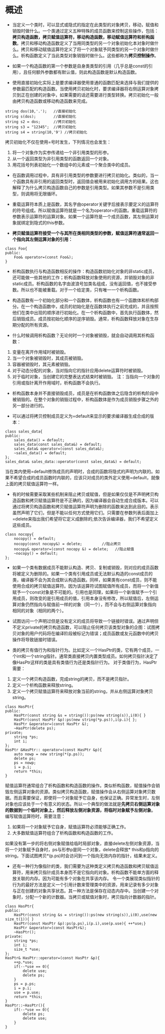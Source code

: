 # 概述
- 当定义一个类时，可以显式或隐式的指定在此类型的对象拷贝，移动，赋值和销毁时做什么。一个类通过定义五种特殊的成员函数来控制这些操作，包括：**拷贝构造函数，拷贝赋值运算符，移动构造函数，移动赋值运算符和析构函数**。拷贝和移动构造函数定义了当用同类型的另一个对象初始化本对象时做什么。拷贝和移动赋值运算符定义了将一个对象赋予同类型的另一个对象时做什么。析构函数定义了当此类型对象销毁时做什么。这些都称为**拷贝控制操作**。

- 如果一个构造函数的第一个参数是自身类类型的引用（几乎总是const的引用），且任何额外参数都有默认值，则此构造函数是默认构造函数。

- 使用直接初始化实际上是要求编译器使用普通的函数匹配来选择与我们提供的参数最匹配的构造函数。当使用拷贝初始化时，要求编译器将右侧运算对象拷贝到正在创建的对象中，如果需要的话还需要进行类型转换。拷贝初始化一般由拷贝构造函数或移动构造函数来完成。
```
string dos(10,'.');   //直接初始化
string s(dos);        //直接初始化
string s2 = dos;      //拷贝初始化
string s3 = "12345";  //拷贝初始化
string s4 = string(10,'9') //拷贝初始化
```
拷贝初始化不仅在使用=号时发生，下列情况也会发生：
1. 将一个对象作为实参传递给一个非引用类型的形参。
2. 从一个返回类型为非引用类型的函数返回一个对象。
3. 用花括号列表初始化一个数组中的元素或一个聚合类中的成员。

- 在函数调用过程中，具有非引用类型的参数要进行拷贝初始化。类似的，当一个函数具有非引用的返回类型时，返回值会被用来初始化调用方的结果。这也解释了为什么拷贝构造函数自己的参数是引用类型。如果其参数不是引用类型，则调用将无限循环。

- 重载运算符本质上是函数，其名字由operator关键字后接表示要定义的运算符的符号组成。所以赋值运算符就是一个名为operator=的函数。重载运算符的参数表示运算符的运算对象。如果一个运算符是一个成员函数，其左侧运算对象就绑定到隐式的this参数。

- **拷贝赋值运算符接受一个与其所在类相同类型的参数，赋值运算符通常返回一个指向其左侧运算对象的引用：**
```
class Foo{
public:
	Foo& operator=(const Foo&);
}
```

- 析构函数执行与构造函数相反的操作：构造函数初始化对象的非static成员，还可能做一些其他的工作；析构函数释放对象使用的资源，并销毁对象的非static成员。析构函数的名字由波浪号加类名组成，没有返回值，也不接受参数。所以也不能被重载。对于一个给定类，只有唯一一个析构函数。

- 构造函数有一个初始化部分和一个函数体，析构函数也有一个函数体和析构部分。在一个构造函数中，成员的初始化是在函数体执行之前完成的，并且按照他们在类中出现的顺序进行初始化。在一个析构函数中，首先执行函数体，然后销毁成员。成员按初始化顺序的逆序销毁。通常，析构函数释放对象在生存期分配的所有资源。

- 什么时候调用析构函数？无论何时一个对象被销毁，就会自动调用其析构函数：
1. 变量在离开作用域时被销毁。
2. 当一个对象被销毁时，其成员被销毁。
3. 容器被销毁时，其元素被销毁。
4. 对于动态分配的对象，当对指向它的指针应用delete运算符时被销毁。
5. 对于临时对象，当创建它的完整表达式结束时被销毁。
注：当指向一个对象的引用或指针离开作用域时，析构函数不会执行。

- 析构函数本身并不直接销毁成员，成员是在析构函数体之后隐含的析构阶段中被销毁的。在整个对象的销毁过程中，析构函数体是作为成员销毁步骤之外的另一部分进行的。

- 可以通过将拷贝控制成员定义为=default来显示的要求编译器生成合成的版本：
```
class sales_data{
public:
	sales_data() = default;
	sales_data(const sales_data&) = default;
	sales_data& operator=(const sales_data&);
	~sales_data() = default;
};
sales_data& sales_data::operator(const sales_data&) = default;
```
当在类内使用=default修饰成员的声明时，合成的函数将隐式的声明为内联的。如果不希望合成的成员函数时内联的，应该只对成员的类外定义使用=default，就像上面的拷贝赋值运算符一样。

- 有的时候需要采取某些机制来阻止拷贝或赋值，但是如果仅仅是不声明拷贝构造函数和拷贝赋值运算符是不正确的，因为编译器会自动生成合成版本。可以通过将拷贝构造函数和拷贝赋值运算符声明为删除的函数来达到此目的。表示虽然声明了它们，但是不能以任何方式使用它们。只需要在参数列表后面加上=delete来指出我们希望将它定义成删除的,依次告诉编译器，我们不希望定义这些成员。
```
class nocopy{
	nocopy() = default;
	nocopy(const nocopy&) = delete;			//阻止拷贝
	nocopy& operator=(const nocopy &) = delete;   //阻止赋值
	~nocopy() = default;
};
```

- 如果一个类有数据成员不能默认构造、拷贝、复制或销毁，则对应的成员函数将被定义为删除的。如果一个类有引用成员或无法默认构造的const成员的类，编译器不会为其合成默认构造函数。同样，如果类有const成员，则不能使用合成的拷贝赋值运算符。因为该运算符试图赋值所有成员，而将一个新值赋予一个const对象是不可能的。引用也是同理，如果将一个新值赋予一个引用成员，则改变的是引用成员的值，引用本身没有修改，所以赋值后，左侧运算对象仍然指向与赋值前一样的对象（同一个），而不会与右侧运算对象指向相同的对象（相同的两个）。

- 试图访问一个声明过但是没有定义的成员将导致一个链接时错误。通过声明但不定义private的拷贝构造函数，可以阻止任何拷贝该类型对象的企图：试图拷贝对象的用户代码将在编译阶段被标记为错误；成员函数或友元函数中的拷贝操作将导致链接时错误。

- 类的拷贝有值行为和指针行为。比如定义一个HasPtr的类，它有两个成员，一个int和一个string指针。通常类直接拷贝内置类型成员。如何拷贝指针决定了像HasPtr这样的类是具有类值行为还是类指针行为。
对于类值行为，HasPtr需要：
1. 定义一个拷贝构造函数，完成string的拷贝，而不是拷贝指针。
2. 定义一个析构函数来释放string。
3. 定义一个拷贝赋值运算符来释放对象当前的string，并从右侧运算对象拷贝string。
```
class HasPtr{
public:
	HasPtr(const string &s = string()):ps(new string(s)),i(0){ }
	HasPtr(const HasPtr &p):ps(new string(*p.ps)),i(p.i){ };
	HasPtr &operator=(const HasPtr &);
	~HasPtr(delete ps);
private;
	string *ps;
	int i;
};
HasPtr &HasPtr:: operator=(const HasPtr &p){
	auto nowp = new string(*(p.ps));
	delete ps;
	ps = nowp;
	i = p.i;
	return *this;
}
```
赋值运算符通常组合了析构函数和构造函数的操作。类似析构函数，赋值操作会销毁左侧运算对象的资源。类似拷贝构造函数，赋值操作会从右侧运算对象拷贝数据。而且需要保证，即使将一个对象赋予它自身，也保证正确。异常发生时，左侧对象也应该处于一个有意义的状态。所以一个典型的做法就是**先拷贝右侧运算对象的数据到一个临时对象上，然后释放左侧对象资源，将临时对象赋予左侧对象**。
编写赋值运算符时，需要注意：
1. 如果将一个对象赋予它自身，赋值运算符必须能够正确工作。
2. 大多数赋值运算符组合了析构函数和构造函数的工作。

如果没有第一步的将右侧对象赋值给临时局部对象，直接delete左侧对象资源，当将一个对象赋予自身时，ps与形参p是同一个对象，delete会释放* this和p指向的string。下面试图拷贝\*(p.ps)时会访问到一个指向无效内存的指针，结果未定义。

- 还有一种行为像指针的类，我们需要为这种类定义拷贝构造函数和拷贝赋值运算符，用来拷贝指针成员本身而不是它指向的对象。析构函数不能单方面的释放关联的内存。因为可能有多个对象在共享该内存。
令一个类展现类似指针的行为的最好方法是定义一个引用计数来管理类中的资源，用来记录有多少对象与正在创建的对象共享状态。其一种方法是保存在动态内存中。当创建一个对象时，分配一个新的计数器。当拷贝或赋值对象时，拷贝指向计数器的指针。
```
class HasPtr{
public:
	HasPtr(const string &s = string()):ps(new string(s)),i(0),use(new size_t(1)){ }
	HasPtr(const HasPtr &p):ps(p.ps),i(p.i),use(p.use){ ++*use;}
	HasPtr &operator=(const HasPtr&);
	~HasPtr();
private:
	string *ps;
	int i;
	size_t *use;
};
HasPtr& HasPtr::operator=(const HasPtr &p){
	++p.*use;
	if(--*use == 0){
		delete use;
		delete ps;
	}
	ps = p.ps;
	i = p.i;
	use = p.use;
	return *this;
}
HasPtr::~HasPtr(){
	if(--*use == 0){
		delete ps;
		delete use;
	}
}
```

